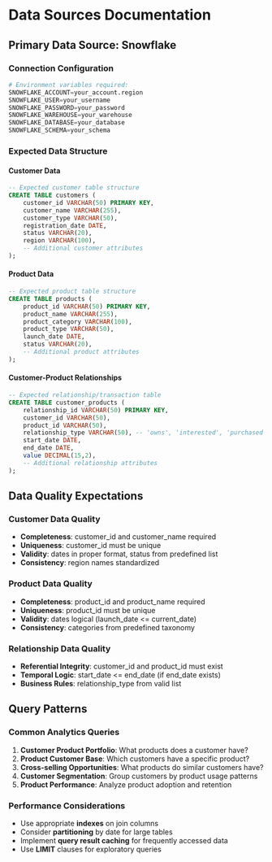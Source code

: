 # Data Sources Documentation

## Primary Data Source: Snowflake

### Connection Configuration
```python
# Environment variables required:
SNOWFLAKE_ACCOUNT=your_account.region
SNOWFLAKE_USER=your_username
SNOWFLAKE_PASSWORD=your_password
SNOWFLAKE_WAREHOUSE=your_warehouse
SNOWFLAKE_DATABASE=your_database
SNOWFLAKE_SCHEMA=your_schema
```

### Expected Data Structure

#### Customer Data
```sql
-- Expected customer table structure
CREATE TABLE customers (
    customer_id VARCHAR(50) PRIMARY KEY,
    customer_name VARCHAR(255),
    customer_type VARCHAR(50),
    registration_date DATE,
    status VARCHAR(20),
    region VARCHAR(100),
    -- Additional customer attributes
);
```

#### Product Data  
```sql
-- Expected product table structure
CREATE TABLE products (
    product_id VARCHAR(50) PRIMARY KEY,
    product_name VARCHAR(255),
    product_category VARCHAR(100),
    product_type VARCHAR(50),
    launch_date DATE,
    status VARCHAR(20),
    -- Additional product attributes
);
```

#### Customer-Product Relationships
```sql
-- Expected relationship/transaction table
CREATE TABLE customer_products (
    relationship_id VARCHAR(50) PRIMARY KEY,
    customer_id VARCHAR(50),
    product_id VARCHAR(50),
    relationship_type VARCHAR(50), -- 'owns', 'interested', 'purchased', etc.
    start_date DATE,
    end_date DATE,
    value DECIMAL(15,2),
    -- Additional relationship attributes
);
```

## Data Quality Expectations

### Customer Data Quality
- **Completeness**: customer_id and customer_name required
- **Uniqueness**: customer_id must be unique
- **Validity**: dates in proper format, status from predefined list
- **Consistency**: region names standardized

### Product Data Quality
- **Completeness**: product_id and product_name required
- **Uniqueness**: product_id must be unique
- **Validity**: dates logical (launch_date <= current_date)
- **Consistency**: categories from predefined taxonomy

### Relationship Data Quality
- **Referential Integrity**: customer_id and product_id must exist
- **Temporal Logic**: start_date <= end_date (if end_date exists)
- **Business Rules**: relationship_type from valid list

## Query Patterns

### Common Analytics Queries
1. **Customer Product Portfolio**: What products does a customer have?
2. **Product Customer Base**: Which customers have a specific product?
3. **Cross-selling Opportunities**: What products do similar customers have?
4. **Customer Segmentation**: Group customers by product usage patterns
5. **Product Performance**: Analyze product adoption and retention

### Performance Considerations
- Use appropriate **indexes** on join columns
- Consider **partitioning** by date for large tables
- Implement **query result caching** for frequently accessed data
- Use **LIMIT** clauses for exploratory queries
